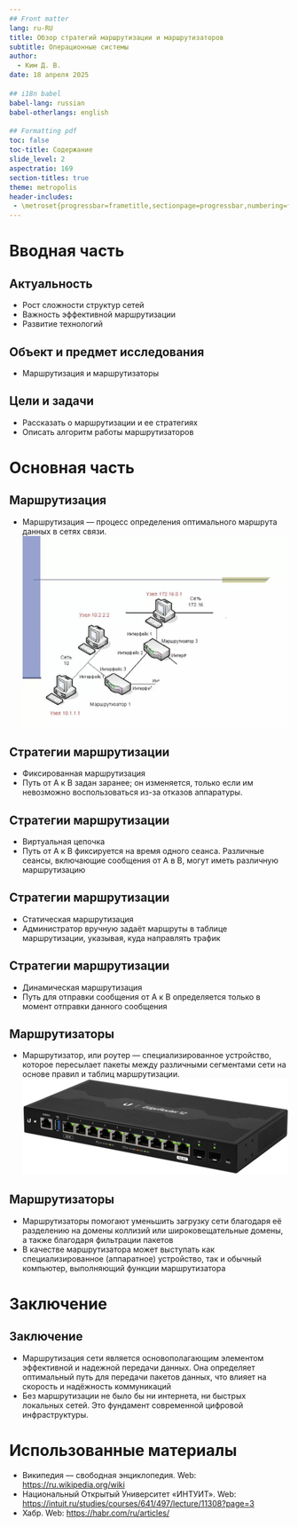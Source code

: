 ```yaml
---
## Front matter
lang: ru-RU
title: Обзор стратегий маршрутизации и маршрутизаторов
subtitle: Операционные системы
author:
  - Ким Д. В.
date: 18 апреля 2025

## i18n babel
babel-lang: russian
babel-otherlangs: english

## Formatting pdf
toc: false
toc-title: Содержание
slide_level: 2
aspectratio: 169
section-titles: true
theme: metropolis
header-includes:
 - \metroset{progressbar=frametitle,sectionpage=progressbar,numbering=fraction}
---
```


# Вводная часть

## Актуальность

- Рост сложности структур сетей
- Важность эффективной маршрутизации
- Развитие технологий

## Объект и предмет исследования

- Маршрутизация и маршрутизаторы

## Цели и задачи

- Рассказать о маршрутизации и ее стратегиях
- Описать алгоритм работы маршрутизаторов

# Основная часть

## Маршрутизация

- Маршрутизация — процесс определения оптимального маршрута данных в сетях связи.
![](./image/1.jpg)

## Стратегии маршрутизации

- Фиксированная маршрутизация
- Путь от A к B задан заранее; он изменяется, только если им невозможно воспользоваться из-за отказов аппаратуры.

## Стратегии маршрутизации

- Виртуальная цепочка
- Путь от A к B фиксируется на время одного сеанса. Различные сеансы, включающие сообщения от A в B, могут иметь различную маршрутизацию

## Стратегии маршрутизации

- Статическая маршрутизация
- Администратор вручную задаёт маршруты в таблице маршрутизации, указывая, куда направлять трафик

## Стратегии маршрутизации

- Динамическая маршрутизация
- Путь для отправки сообщения от A к B определяется только в момент отправки данного сообщения

## Маршрутизаторы

- Маршрутизатор, или роутер — специализированное устройство, которое пересылает пакеты между различными сегментами сети на основе правил и таблиц маршрутизации.
![](./image/2.jpg)

## Маршрутизаторы

- Маршрутизаторы помогают уменьшить загрузку сети благодаря её разделению на домены коллизий или широковещательные домены, а также благодаря фильтрации пакетов
- В качестве маршрутизатора может выступать как специализированное (аппаратное) устройство, так и обычный компьютер, выполняющий функции маршрутизатора

# Заключение

## Заключение

- Маршрутизация сети является основополагающим элементом эффективной и надежной передачи данных. Она определяет оптимальный путь для передачи пакетов данных, что влияет на скорость и надёжность коммуникаций
- Без маршрутизации не было бы ни интернета, ни быстрых локальных сетей. Это фундамент современной цифровой инфраструктуры.

# Использованные материалы

- Википедия — свободная энциклопедия. Web: https://ru.wikipedia.org/wiki
- Национальный Открытый Университет «ИНТУИТ». Web: https://intuit.ru/studies/courses/641/497/lecture/11308?page=3
- Хабр. Web: https://habr.com/ru/articles/

